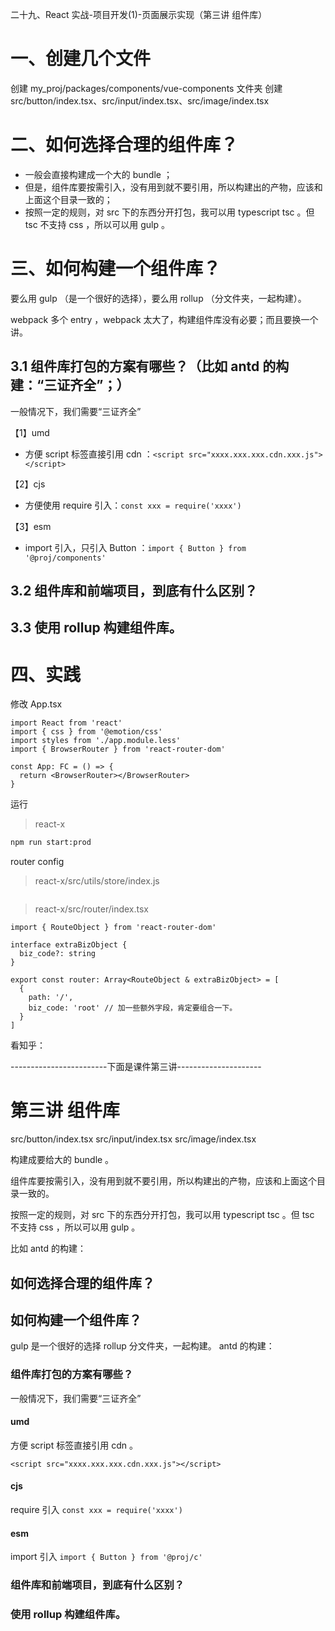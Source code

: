 二十九、React 实战-项目开发(1)-页面展示实现（第三讲 组件库）

# 一、创建几个文件

创建 my_proj/packages/components/vue-components 文件夹
创建 src/button/index.tsx、src/input/index.tsx、src/image/index.tsx

# 二、如何选择合理的组件库？

- 一般会直接构建成一个大的 bundle ；
- 但是，组件库要按需引入，没有用到就不要引用，所以构建出的产物，应该和上面这个目录一致的；
- 按照一定的规则，对 src 下的东西分开打包，我可以用 typescript tsc 。但 tsc 不支持 css ，所以可以用 gulp 。

# 三、如何构建一个组件库？

要么用 gulp （是一个很好的选择），要么用 rollup （分文件夹，一起构建）。

webpack 多个 entry ，webpack 太大了，构建组件库没有必要；而且要换一个讲。

## 3.1 组件库打包的方案有哪些？（比如 antd 的构建：“三证齐全”；）

一般情况下，我们需要“三证齐全”

【1】umd

- 方便 script 标签直接引用 cdn ：`<script src="xxxx.xxx.xxx.cdn.xxx.js"></script>`

【2】cjs

- 方便使用 require 引入：`const xxx = require('xxxx')`

【3】esm

- import 引入，只引入 Button ：`import { Button } from '@proj/components'`

## 3.2 组件库和前端项目，到底有什么区别？

## 3.3 使用 rollup 构建组件库。

# 四、实践

修改 App.tsx

```tsx
import React from 'react'
import { css } from '@emotion/css'
import styles from './app.module.less'
import { BrowserRouter } from 'react-router-dom'

const App: FC = () => {
  return <BrowserRouter></BrowserRouter>
}
```

运行

> react-x

```bash
npm run start:prod
```

router config

> react-x/src/utils/store/index.js

```js

```

> react-x/src/router/index.tsx

```tsx
import { RouteObject } from 'react-router-dom'

interface extraBizObject {
  biz_code?: string
}

export const router: Array<RouteObject & extraBizObject> = [
  {
    path: '/',
    biz_code: 'root' // 加一些额外字段，肯定要组合一下。
  }
]
```

看知乎：

------------------------下面是课件第三讲---------------------

# 第三讲 组件库

src/button/index.tsx
src/input/index.tsx
src/image/index.tsx

构建成要给大的 bundle 。

组件库要按需引入，没有用到就不要引用，所以构建出的产物，应该和上面这个目录一致的。

按照一定的规则，对 src 下的东西分开打包，我可以用 typescript tsc 。但 tsc 不支持 css ，所以可以用 gulp 。

比如 antd 的构建：

## 如何选择合理的组件库？

## 如何构建一个组件库？

gulp 是一个很好的选择
rollup 分文件夹，一起构建。
antd 的构建：

### 组件库打包的方案有哪些？

一般情况下，我们需要“三证齐全”

#### umd

方便 script 标签直接引用 cdn 。

`<script src="xxxx.xxx.xxx.cdn.xxx.js"></script>`

#### cjs

require 引入
`const xxx = require('xxxx')`

#### esm

import 引入
`import { Button } from '@proj/c'`

### 组件库和前端项目，到底有什么区别？

### 使用 rollup 构建组件库。
